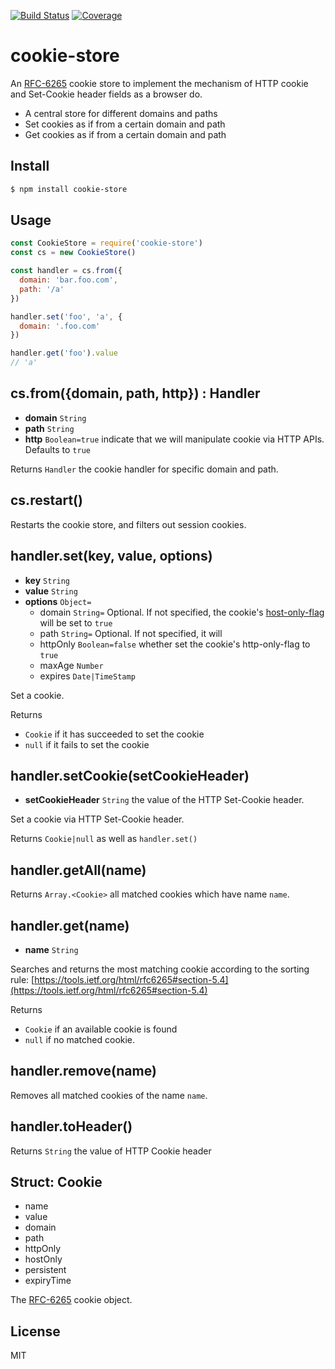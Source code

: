 [![Build Status](https://travis-ci.org/kaelzhang/node-cookie-store.svg?branch=master)](https://travis-ci.org/kaelzhang/node-cookie-store)
[![Coverage](https://codecov.io/gh/kaelzhang/node-cookie-store/branch/master/graph/badge.svg)](https://codecov.io/gh/kaelzhang/node-cookie-store)
<!-- optional appveyor tst
[![Windows Build Status](https://ci.appveyor.com/api/projects/status/github/kaelzhang/node-cookie-store?branch=master&svg=true)](https://ci.appveyor.com/project/kaelzhang/node-cookie-store)
-->
<!-- optional npm version
[![NPM version](https://badge.fury.io/js/cookie-store.svg)](http://badge.fury.io/js/cookie-store)
-->
<!-- optional npm downloads
[![npm module downloads per month](http://img.shields.io/npm/dm/cookie-store.svg)](https://www.npmjs.org/package/cookie-store)
-->
<!-- optional dependency status
[![Dependency Status](https://david-dm.org/kaelzhang/node-cookie-store.svg)](https://david-dm.org/kaelzhang/node-cookie-store)
-->

# cookie-store

An [RFC-6265](https://tools.ietf.org/html/rfc6265) cookie store to implement the mechanism of HTTP cookie and Set-Cookie header fields as a browser do.

- A central store for different domains and paths
- Set cookies as if from a certain domain and path
- Get cookies as if from a certain domain and path

## Install

```sh
$ npm install cookie-store
```

## Usage

```js
const CookieStore = require('cookie-store')
const cs = new CookieStore()

const handler = cs.from({
  domain: 'bar.foo.com',
  path: '/a'
})

handler.set('foo', 'a', {
  domain: '.foo.com'
})

handler.get('foo').value
// 'a'
```

## cs.from({domain, path, http}) : Handler

- **domain** `String`
- **path** `String`
- **http** `Boolean=true` indicate that we will manipulate cookie via HTTP APIs. Defaults to `true`

Returns `Handler` the cookie handler for specific domain and path.

## cs.restart()

Restarts the cookie store, and filters out session cookies.

## handler.set(key, value, options)

- **key** `String`
- **value** `String`
- **options** `Object=`
  - domain `String=` Optional. If not specified, the cookie's [host-only-flag](https://tools.ietf.org/html/rfc6265#section-5.3) will be set to `true`
  - path `String=` Optional. If not specified, it will
  - httpOnly `Boolean=false` whether set the cookie's http-only-flag to `true`
  - maxAge `Number`
  - expires `Date|TimeStamp`

Set a cookie.

Returns
- `Cookie` if it has succeeded to set the cookie
- `null` if it fails to set the cookie

## handler.setCookie(setCookieHeader)

- **setCookieHeader** `String` the value of the HTTP Set-Cookie header.

Set a cookie via HTTP Set-Cookie header.

Returns `Cookie|null` as well as `handler.set()`

## handler.getAll(name)

Returns `Array.<Cookie>` all matched cookies which have name `name`.

## handler.get(name)

- **name** `String`

Searches and returns the most matching cookie according to the sorting rule:  [https://tools.ietf.org/html/rfc6265#section-5.4](https://tools.ietf.org/html/rfc6265#section-5.4)

Returns
- `Cookie` if an available cookie is found
- `null` if no matched cookie.

## handler.remove(name)

Removes all matched cookies of the name `name`.

## handler.toHeader()

Returns `String` the value of HTTP Cookie header

## Struct: Cookie

- name
- value
- domain
- path
- httpOnly
- hostOnly
- persistent
- expiryTime

The [RFC-6265](https://tools.ietf.org/html/rfc6265) cookie object.


## License

MIT
